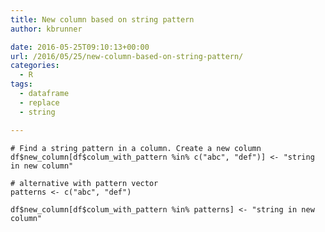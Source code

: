 ```yaml
---
title: New column based on string pattern
author: kbrunner

date: 2016-05-25T09:10:13+00:00
url: /2016/05/25/new-column-based-on-string-pattern/
categories:
  - R
tags:
  - dataframe
  - replace
  - string

---
```

    # Find a string pattern in a column. Create a new column
    df$new_column[df$colum_with_pattern %in% c("abc", "def")] <- "string in new column"

    # alternative with pattern vector
    patterns <- c("abc", "def")

    df$new_column[df$colum_with_pattern %in% patterns] <- "string in new column"
